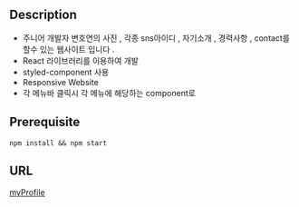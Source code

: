 ## Description
- 주니어 개발자 변호연의 사진 , 각종 sns아이디 , 자기소개 , 경력사항 , contact를 할수 있는 웹사이트 입니다 .
- React 라이브러리를 이용하여 개발 
- styled-component 사용 
- Responsive Website 
- 각 메뉴바 클릭시 각 메뉴에 해당하는 component로 

## Prerequisite
```
npm install && npm start 
```

## URL
[myProfile](https://whoami-hoyeoun.netlify.app/)
